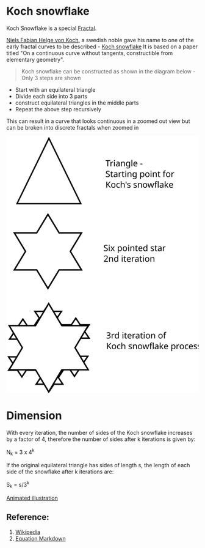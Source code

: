 
# Koch snowflake

Koch Snowflake is a special [Fractal](https://en.wikipedia.org/wiki/Fractal).

[Niels Fabian Helge von Koch](https://en.wikipedia.org/wiki/Helge_von_Koch), a swedish noble gave his name to one of the early fractal curves to be described - [Koch snowflake](https://en.wikipedia.org/wiki/Koch_snowflake)
It is based on a paper titled "On a continuous curve without tangents, constructible from elementary geometry".

> Koch snowflake can be constructed as shown in the diagram below - Only 3 steps are shown
* Start with an equilateral triangle
* Divide each side into 3 parts
* construct equilateral triangles in the middle parts
* Repeat the above step recursively

This can result in a curve that looks continuous in a zoomed out view but can be broken into discrete fractals when zoomed in



![Fractal Image](Harshitha-koch_iteration.svg)


# Dimension 

With every iteration, the number of sides of the Koch snowflake increases by a factor of 4, therefore the number of sides after k iterations is given by:

N<sub>k</sub> = 3 x 4<sup>k</sup>


If the original equilateral triangle has sides of length s, the length of each side of the snowflake after k iterations are:

S<sub>k</sub> = s/3<sup>k</sup>


[Animated illustration](https://en.wikipedia.org/wiki/Koch_snowflake#/media/File:Kochsim.gif)

## Reference: 

1. [Wikipedia](https://en.wikipedia.org/wiki/Koch_snowflake)
2. [Equation Markdown](https://stackoverflow.com/questions/11256433/how-to-show-math-equations-in-general-githubs-markdownnot-githubs-blog)

